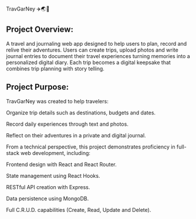 TravGarNey ✈️🌏📝

## Project Overview:

A travel and journaling web app designed to help users to plan, record and relive their adventures. Users can create trips, upload photos and write journal entries to document their travel experiences turning memories into a personalized digital diary. Each trip becomes a digital keepsake that combines trip planning with story telling.

## Project Purpose:

TravGarNey was created to help travelers:

Organize trip details such as destinations, budgets and dates.

Record daily experiences through text and photos.

Reflect on their adventures in a private and digital journal.

From a technical perspective, this project demonstrates proficiency in full-stack web development, including:

Frontend design with React and React Router.

State management using React Hooks.

RESTful API creation with Express.

Data persistence using MongoDB.

Full C.R.U.D. capabilities (Create, Read, Update and Delete).